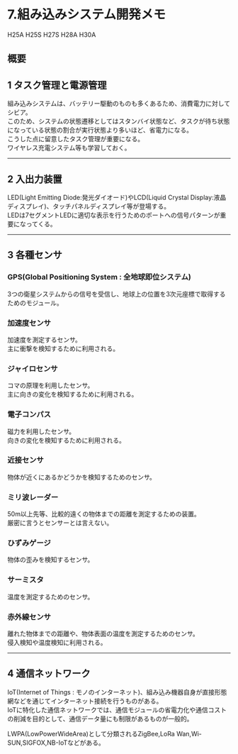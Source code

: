 # 7.組み込みシステム開発メモ

H25A
H25S
H27S
H28A
H30A

## 概要

## 1 タスク管理と電源管理  

組み込みシステムは、バッテリー駆動のものも多くあるため、消費電力に対してシビア。  
このため、システムの状態遷移としてはスタンバイ状態など、タスクが待ち状態になっている状態の割合が実行状態より多いほど、省電力になる。  
こうした点に留意したタスク管理が重要になる。  
ワイヤレス充電システム等も学習しておく。  

---

## 2 入出力装置  

LED(Light Emitting Diode:発光ダイオード)やLCD(Liquid Crystal Display:液晶ディスプレイ)、タッチパネルディスプレイ等が登場する。  
LEDは7セグメントLEDに適切な表示を行うためのポートへの信号パターンが重要になってくる。

---

## 3 各種センサ  

### GPS(Global Positioning System : 全地球即位システム)

3つの衛星システムからの信号を受信し、地球上の位置を3次元座標で取得するためのモジュール。  

### 加速度センサ

加速度を測定するセンサ。  
主に衝撃を検知するために利用される。  

### ジャイロセンサ

コマの原理を利用したセンサ。  
主に向きの変化を検知するために利用される。  

### 電子コンパス

磁力を利用したセンサ。  
向きの変化を検知するために利用される。  

### 近接センサ

物体が近くにあるかどうかを検知するためのセンサ。  

### ミリ波レーダー

50m以上先等、比較的遠くの物体までの距離を測定するための装置。  
厳密に言うとセンサーとは言えない。  

### ひずみゲージ

物体の歪みを検知するセンサ。  

### サーミスタ

温度を測定するためのセンサ。  

### 赤外線センサ

離れた物体までの距離や、物体表面の温度を測定するためのセンサ。  
侵入検知や温度検知に利用される。  

---

## 4 通信ネットワーク

IoT(Internet of Things : モノのインターネット)、組み込み機器自身が直接形態網などを通じてインターネット接続を行うものがある。  
IoTに特化した通信ネットワークでは、通信モジュールの省電力化や通信コストの削減を目的として、通信データ量にも制限があるものが一般的。  

LWPA(LowPowerWideArea)として分類されるZigBee,LoRa Wan,Wi-SUN,SIGFOX,NB-IoTなどがある。  
